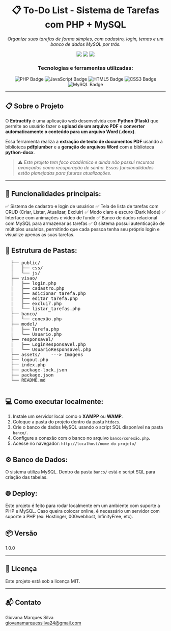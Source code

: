   <h1 align="center">📋 To-Do List - Sistema de Tarefas com PHP + MySQL</h1>

  <p align="center"><em>Organize suas tarefas de forma simples, com cadastro, login, temas e um banco de dados MySQL por trás.</em></p>

  <p align="center">
  <img src="https://img.shields.io/badge/último%20commit-junho-blue?style=flat-square" />
  <img src="https://img.shields.io/badge/php-100%25-3776AB?style=flat-square&logo=python&logoColor=white" />
  <img src="https://img.shields.io/badge/tecnologias-5-blue?style=flat-square" />
</p>

<h3 align="center">Tecnologias e ferramentas utilizadas:</h3>

<p align="center">
  <img src="https://img.shields.io/badge/PHP-777BB4?style=for-the-badge&logo=php&logoColor=white" alt="PHP Badge" />
  <img src="https://img.shields.io/badge/JavaScript-F7DF1E?style=for-the-badge&logo=javascript&logoColor=black" alt="JavaScript Badge" />
  <img src="https://img.shields.io/badge/HTML5-E34F26?style=for-the-badge&logo=html5&logoColor=white" alt="HTML5 Badge" />
  <img src="https://img.shields.io/badge/CSS3-1572B6?style=for-the-badge&logo=css3&logoColor=white" alt="CSS3 Badge" />
  <img src="https://img.shields.io/badge/MySQL-4479A1?style=for-the-badge&logo=mysql&logoColor=white" alt="MySQL Badge" />
</p>

---

## 📋 Sobre o Projeto

O **Extractify** é uma aplicação web desenvolvida com **Python (Flask)** que permite ao usuário fazer o **upload de um arquivo PDF** e **converter automaticamente o conteúdo para um arquivo Word (.docx)**.

Essa ferramenta realiza a **extração de texto de documentos PDF** usando a biblioteca **pdfplumber** e a **geração de arquivos Word** com a biblioteca **python-docx**.

> ⚠️ *Este projeto tem foco acadêmico e ainda não possui recursos avançados como recuperação de senha. Essas funcionalidades estão planejadas para futuras atualizações.*

---

## 📌 Funcionalidades principais:
 
✅ Sistema de cadastro e login de usuários
✅ Tela de lista de tarefas com CRUD (Criar, Listar, Atualizar, Excluir)
✅ Modo claro e escuro (Dark Mode)
✅ Interface com animações e vídeo de fundo
✅ Banco de dados relacional com MySQL para armazenar as tarefas
✅ O sistema possui autenticação de múltiplos usuários, permitindo que cada pessoa tenha seu próprio login e visualize apenas as suas tarefas.

  <h2>📂 Estrutura de Pastas:</h2>

  <pre>
  ├── public/
  │   ├── css/
  │   └── js/
  ├── visao/
  │   ├── login.php
  |   ├── cadastro.php
  |   ├── adicionar_tarefa.php
  |   ├── editar_tarefa.php
  |   ├── excluir.php
  |   └── listar_tarefas.php
  ├── banco/
  │   └── conexão.php
  ├── model/
  |   ├── Tarefa.php
  |   └── Usuario.php
  ├── responsavel/
  |   ├── LoginResponsavel.php
  |   └── UsuarioResponsavel.php
  ├── assets/    ---> Imagens
  ├── logout.php 
  ├── index.php
  ├── package-lock.json
  ├── package.json
  └── README.md
  </pre>

  <h2>💻 Como executar localmente:</h2>

  <ol>
    <li>Instale um servidor local como o <strong>XAMPP</strong> ou <strong>WAMP</strong>.</li>
    <li>Coloque a pasta do projeto dentro da pasta <code>htdocs</code>.</li>
    <li>Crie o banco de dados MySQL usando o script SQL disponível na pasta <code>banco/</code>.</li>
    <li>Configure a conexão com o banco no arquivo <code>banco/conexão.php</code>.</li>
    <li>Acesse no navegador: <code>http://localhost/nome-do-projeto/</code></li>
  </ol>

  <h2>⚙️ Banco de Dados:</h2>
  <p>O sistema utiliza MySQL. Dentro da pasta <code>banco/</code> está o script SQL para criação das tabelas.</p>

  <h2>🌐 Deploy:</h2>
  <p>Este projeto é feito para rodar localmente em um ambiente com suporte a PHP e MySQL. Caso queira colocar online, é necessário um servidor com suporte a PHP (ex: Hostinger, 000webhost, InfinityFree, etc).</p>

  ## 📦 Versão

  1.0.0

  ---

  ## 📄 Licença

  Este projeto está sob a licença MIT.

  ---

  ## 📬 Contato

  Giovana Marques Silva  
  giovanamarquessilva24@gmail.com

